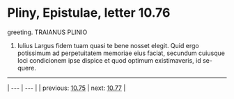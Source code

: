 # Pliny, Epistulae, letter 10.76

greeting. TRAIANUS PLINIO



1. Iulius Largus fidem tuam quasi te bene nosset elegit. Quid ergo potissimum ad perpetuitatem memoriae eius faciat, secundum cuiusque loci condicionem ipse dispice et quod optimum existimaveris, id se-quere.



---

| --- | --- |
| previous: [10.75](../10.75/) | next: [10.77](../10.77/) |